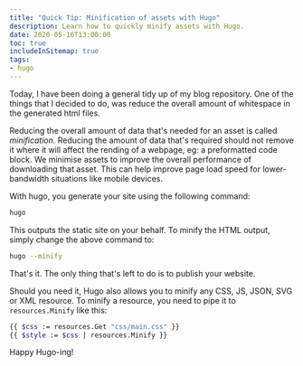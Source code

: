 ```yaml
---
title: "Quick Tip: Minification of assets with Hugo"
description: Learn how to quickly minify assets with Hugo.
date: 2020-05-16T13:00:00
toc: true
includeInSitemap: true
tags:
- hugo
---
```


Today, I have been doing a general tidy up of my blog repository. One of the things that I decided to do, was reduce the overall amount of whitespace in the generated html files.
<!--more-->

Reducing the overall amount of data that's needed for an asset is called _minification_. Reducing the amount of data that's required should not remove it where it will affect the rending of a webpage, eg: a preformatted code block. We minimise assets to improve the overall performance of downloading that asset. This can help improve page load speed for lower-bandwidth situations like mobile devices.

With hugo, you generate your site using the following command:

```bash
hugo
```

This outputs the static site on your behalf. To minify the HTML output, simply change the above command to:

```bash
hugo --minify
```

That's it. The only thing that's left to do is to publish your website.

Should you need it, Hugo also allows you to minify any CSS, JS, JSON, SVG or XML resource. To minify a resource, you need to pipe it to `resources.Minify` like this:

```bash
{{ $css := resources.Get "css/main.css" }}
{{ $style := $css | resources.Minify }}
```

Happy Hugo-ing!
